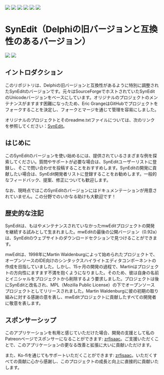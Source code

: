 [//]: # (# [ zrfisaac ])

[//]: # (# [ about ])
[//]: # (# - author : Isaac Santana)
[//]: # (# . - email : zrfisaac@gmail.com)
[//]: # (# . - site : zrfisaac.github.io)

[//]: # (# [ markdown ])

[//]: # (# - language)
[![](https://img.shields.io/badge/english--4d65b4?style=for-the-badge)](README.en-US.md)
[![](https://img.shields.io/badge/español--fb6b1d?style=for-the-badge)](README.es-ES.md)
[![](https://img.shields.io/badge/français--8fd3ff?style=for-the-badge)](README.fr-FR.md)
[![](https://img.shields.io/badge/italiano--239063?style=for-the-badge)](README.it-IT.md)
[![](https://img.shields.io/badge/português--f9c22b?style=for-the-badge)](README.pt-BR.md)
[![](https://img.shields.io/badge/日本語--905ea9?style=for-the-badge)](README.ja-JP.md)

[//]: # (# - title)

# SynEdit（Delphiの旧バージョンと互換性のあるバージョン）

[![](https://img.shields.io/badge/patreon-$-ff69b4?logo=patreon&style=flat-square&logoColor=white)](#)
[![](https://img.shields.io/badge/ko--fi-$-ff69b4?logo=kofi&style=flat-square&logoColor=white)](#)

[//]: # (# - introduction)
## イントロダクション

このリポジトリは、Delphiの旧バージョンと互換性があるように特別に調整されたSynEditのバージョンです。元々はSourceForgeでホストされていたSynEditのUnicodeバージョンをベースにしています。オリジナルのプロジェクトのメンテナンスがますます困難になったため、Eric GrangeはGitHubでプロジェクトをフォークすることを決定し、フォークとマージを通じて管理を容易にしました。

オリジナルのプロジェクトとそのreadme.txtファイルについては、次のリンクを参照してください：[SynEdit](https://github.com/SynEdit/SynEdit)。

[//]: # (# - started)
## はじめに

このSynEditのバージョンを使い始めるには、提供されているさまざまな例を探索してください。質問やサポートが必要な場合は、SynEditユーザーリストに登録し、そこで問い合わせを投稿することをおすすめします。SynEditの開発に貢献したい場合は、SynEdit開発者リストに登録することをお勧めします。一般的なフィードバック、提案、修正についても歓迎します。

なお、現時点ではこのSynEditのバージョンにはドキュメンテーションが用意されていません。この分野でのいかなる助けも大歓迎です！

[//]: # (# - note)
## 歴史的な注記

SynEditは、もはやメンテナンスされていなかったmwEditプロジェクトの開発を継続する試みとして生まれました。mwEditの最後の公開バージョン（0.92a）は、SynEditのウェブサイトのダウンロードセクションで見つけることができます。

mwEditは、1998年にMartin Waldenburgによって始められたプロジェクトで、オープンソースのIDE向けのシンタックスハイライトエディタコンポーネントの作成を目指していました。しかし、15ヶ月の開発の過程で、Martinはプロジェクトの方向性にますます不満を抱くようになりました。そのため、彼は自身の名前とイニシャルをプロジェクトから削除するよう要求しました。プロジェクトは後にSynEditと改名され、MPL（Mozilla Public License）の下でオープンソースプロジェクトとしてリリースされました。Martin Waldenburgに彼の初期の取り組みに対する感謝の意を表し、mwEditプロジェクトに貢献したすべての開発者に敬意を表します。

[//]: # (# - Sponsorship)
## スポンサーシップ

このアプリケーションを有用と感じていただけた場合、開発の支援として私のPatreonページでスポンサーになることができます: [zrfisaac](https://www.patreon.com/zrfisaac)。ご支援いただくことで、このアプリケーションの更なる改善と拡張に大いに貢献いただけます。

また、Ko-fiを通じてもサポートいただくことができます: [zrfisaac](https://ko-fi.com/zrfisaac)。いただくすべての貢献に心から感謝し、このプロジェクトの成長と向上に直接的に貢献いたします。
